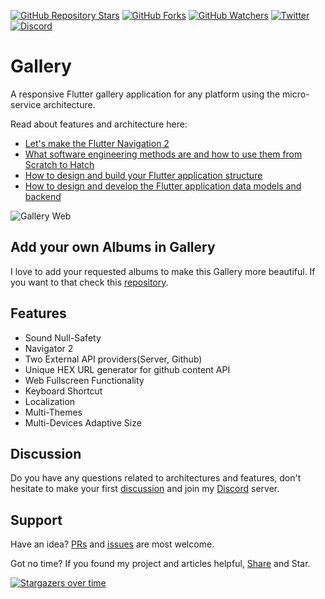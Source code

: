 [![GitHub Repository Stars](https://img.shields.io/github/stars/aliyazdi75/gallery?style=social)](https://github.com/aliyazdi75/gallery/stargazers/)
[![GitHub Forks](https://img.shields.io/github/forks/aliyazdi75/gallery?style=social&label=Fork)](https://github.com/aliyazdi75/gallery/network/)
[![GitHub Watchers](https://img.shields.io/github/watchers/aliyazdi75/gallery?label=Watch&style=social)](https://GitHub.com/aliyazdi75/gallery/watchers/)
[![Twitter](https://img.shields.io/twitter/url/http/shields.io.svg?style=social)](https://twitter.com/intent/tweet?text=Wow:&url=https%3A%2F%2Fgithub.com%2Faliyazdi75%2Fgallery%2F)
[![Discord](https://img.shields.io/discord/848446475147280414.svg?label=&logo=discord&logoColor=ffffff&color=7389D8&labelColor=6A7EC2)](https://discord.gg/WvzYXxPcx3)

# Gallery

A responsive Flutter gallery application for any platform using the
micro-service architecture.

Read about features and architecture here:
- [Let's make the Flutter Navigation 2](https://aliyazdi75.medium.com/lets-make-the-flutter-navigator-2-bc5953251c3e)
- [What software engineering methods are and how to use them from Scratch to Hatch](https://medium.com/flutter-community/the-software-engineering-approach-in-cross-platform-programming-with-flutter-part-1-efcdc8a8fc26)
- [How to design and build your Flutter application structure](https://medium.com/flutter-community/the-software-engineering-approach-in-cross-platform-programming-with-flutter-part-2-f7b75056102)
- [How to design and develop the Flutter application data models and backend](https://medium.com/flutter-community/the-software-engineering-approach-in-cross-platform-programming-with-flutter-part-3-34c6eff02af0)

![Gallery Web](https://github.com/aliyazdi75/gallery-assets/blob/main/assets/demos/gallery_web.gif)

## Add your own Albums in Gallery
I love to add your requested albums to make this Gallery more beautiful.
If you want to that check this
[repository](https://github.com/aliyazdi75/gallery-assets).

## Features

- Sound Null-Safety
- Navigator 2
- Two External API providers(Server, Github)
- Unique HEX URL generator for github content API
- Web Fullscreen Functionality
- Keyboard Shortcut
- Localization
- Multi-Themes
- Multi-Devices Adaptive Size

## Discussion
Do you have any questions related to architectures and features, don't
hesitate to make your first
[discussion](https://github.com/aliyazdi75/gallery/discussions/new) and
join my [Discord](https://discord.gg/y4RcnyK5uT) server.

## Support
Have an idea? [PRs](https://github.com/aliyazdi75/gallery/fork) and
[issues](https://github.com/aliyazdi75/gallery/issues/new/choose) are
most welcome.

Got no time? If you found my project and articles helpful,
[Share](https://twitter.com/intent/tweet?text=Wow:&url=https%3A%2F%2Fgithub.com%2Faliyazdi75%2Fgallery%2F)
and Star.

[![Stargazers over time](https://starchart.cc/aliyazdi75/gallery.svg)](https://starchart.cc/aliyazdi75/gallery)
